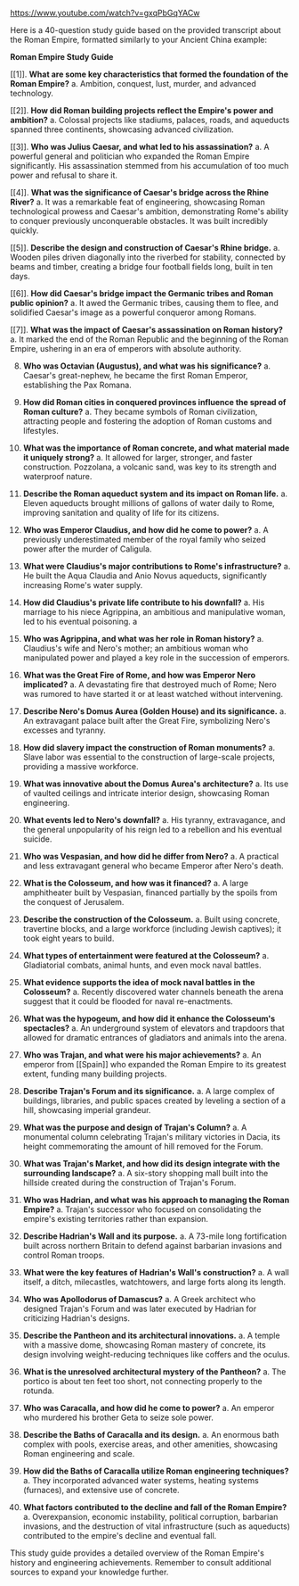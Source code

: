 https://www.youtube.com/watch?v=gxqPbGqYACw

Here is a 40-question study guide based on the provided transcript about the Roman Empire, formatted similarly to your Ancient China example:

**Roman Empire Study Guide**

[[1]]. **What are some key characteristics that formed the foundation of the Roman Empire?**
a. Ambition, conquest, lust, murder, and advanced technology.

[[2]]. **How did Roman building projects reflect the Empire's power and ambition?**
a. Colossal projects like stadiums, palaces, roads, and aqueducts spanned three continents, showcasing advanced civilization.

[[3]]. **Who was Julius Caesar, and what led to his assassination?**
a. A powerful general and politician who expanded the Roman Empire significantly. His assassination stemmed from his accumulation of too much power and refusal to share it.

[[4]]. **What was the significance of Caesar's bridge across the Rhine River?**
a. It was a remarkable feat of engineering, showcasing Roman technological prowess and Caesar's ambition, demonstrating Rome's ability to conquer previously unconquerable obstacles.  It was built incredibly quickly.

[[5]]. **Describe the design and construction of Caesar's Rhine bridge.**
a. Wooden piles driven diagonally into the riverbed for stability, connected by beams and timber, creating a bridge four football fields long, built in ten days.

[[6]]. **How did Caesar's bridge impact the Germanic tribes and Roman public opinion?**
a. It awed the Germanic tribes, causing them to flee, and solidified Caesar's image as a powerful conqueror among Romans.

[[7]]. **What was the impact of Caesar's assassination on Roman history?**
a. It marked the end of the Roman Republic and the beginning of the Roman Empire, ushering in an era of emperors with absolute authority.

8. **Who was Octavian (Augustus), and what was his significance?**
a. Caesar's great-nephew, he became the first Roman Emperor, establishing the Pax Romana.

9. **How did Roman cities in conquered provinces influence the spread of Roman culture?**
a.  They became symbols of Roman civilization, attracting people and fostering the adoption of Roman customs and lifestyles.

10. **What was the importance of Roman concrete, and what material made it uniquely strong?**
a. It allowed for larger, stronger, and faster construction. Pozzolana, a volcanic sand, was key to its strength and waterproof nature.


11. **Describe the Roman aqueduct system and its impact on Roman life.**
a. Eleven aqueducts brought millions of gallons of water daily to Rome, improving sanitation and quality of life for its citizens.

12. **Who was Emperor Claudius, and how did he come to power?**
a. A previously underestimated member of the royal family who seized power after the murder of Caligula.

13. **What were Claudius's major contributions to Rome's infrastructure?**
a. He built the Aqua Claudia and Anio Novus aqueducts, significantly increasing Rome's water supply.

14. **How did Claudius's private life contribute to his downfall?**
a. His marriage to his niece Agrippina, an ambitious and manipulative woman, led to his eventual poisoning.
a
15. **Who was Agrippina, and what was her role in Roman history?**
a. Claudius's wife and Nero's mother; an ambitious woman who manipulated power and played a key role in the succession of emperors.

16. **What was the Great Fire of Rome, and how was Emperor Nero implicated?**
a. A devastating fire that destroyed much of Rome; Nero was rumored to have started it or at least watched without intervening.

17. **Describe Nero's Domus Aurea (Golden House) and its significance.**
a. An extravagant palace built after the Great Fire, symbolizing Nero's excesses and tyranny.

18. **How did slavery impact the construction of Roman monuments?**
a. Slave labor was essential to the construction of large-scale projects, providing a massive workforce.

19. **What was innovative about the Domus Aurea's architecture?**
a. Its use of vaulted ceilings and intricate interior design, showcasing Roman engineering.

20. **What events led to Nero's downfall?**
a. His tyranny, extravagance, and the general unpopularity of his reign led to a rebellion and his eventual suicide.

21. **Who was Vespasian, and how did he differ from Nero?**
a. A practical and less extravagant general who became Emperor after Nero's death.

22. **What is the Colosseum, and how was it financed?**
a. A large amphitheater built by Vespasian, financed partially by the spoils from the conquest of Jerusalem.

23. **Describe the construction of the Colosseum.**
a. Built using concrete, travertine blocks, and a large workforce (including Jewish captives); it took eight years to build.

24. **What types of entertainment were featured at the Colosseum?**
a. Gladiatorial combats, animal hunts, and even mock naval battles.

25. **What evidence supports the idea of mock naval battles in the Colosseum?**
a. Recently discovered water channels beneath the arena suggest that it could be flooded for naval re-enactments.

26. **What was the hypogeum, and how did it enhance the Colosseum's spectacles?**
a. An underground system of elevators and trapdoors that allowed for dramatic entrances of gladiators and animals into the arena.

27. **Who was Trajan, and what were his major achievements?**
a. An emperor from [[Spain]] who expanded the Roman Empire to its greatest extent, funding many building projects.

28. **Describe Trajan's Forum and its significance.**
a. A large complex of buildings, libraries, and public spaces created by leveling a section of a hill, showcasing imperial grandeur.

29. **What was the purpose and design of Trajan's Column?**
a. A monumental column celebrating Trajan's military victories in Dacia, its height commemorating the amount of hill removed for the Forum.

30. **What was Trajan's Market, and how did its design integrate with the surrounding landscape?**
a. A six-story shopping mall built into the hillside created during the construction of Trajan's Forum.

31. **Who was Hadrian, and what was his approach to managing the Roman Empire?**
a. Trajan's successor who focused on consolidating the empire's existing territories rather than expansion.

32. **Describe Hadrian's Wall and its purpose.**
a. A 73-mile long fortification built across northern Britain to defend against barbarian invasions and control Roman troops.

33. **What were the key features of Hadrian's Wall's construction?**
a.  A wall itself, a ditch, milecastles, watchtowers, and large forts along its length.

34. **Who was Apollodorus of Damascus?**
a.  A Greek architect who designed Trajan's Forum and was later executed by Hadrian for criticizing Hadrian's designs.

35. **Describe the Pantheon and its architectural innovations.**
a. A temple with a massive dome, showcasing Roman mastery of concrete, its design involving weight-reducing techniques like coffers and the oculus.

36. **What is the unresolved architectural mystery of the Pantheon?**
a. The portico is about ten feet too short, not connecting properly to the rotunda.

37. **Who was Caracalla, and how did he come to power?**
a. An emperor who murdered his brother Geta to seize sole power.

38. **Describe the Baths of Caracalla and its design.**
a. An enormous bath complex with pools, exercise areas, and other amenities, showcasing Roman engineering and scale.

39. **How did the Baths of Caracalla utilize Roman engineering techniques?**
a. They incorporated advanced water systems, heating systems (furnaces), and extensive use of concrete.

40. **What factors contributed to the decline and fall of the Roman Empire?**
a. Overexpansion, economic instability, political corruption, barbarian invasions, and the destruction of vital infrastructure (such as aqueducts) contributed to the empire's decline and eventual fall.

This study guide provides a detailed overview of the Roman Empire's history and engineering achievements.  Remember to consult additional sources to expand your knowledge further.
